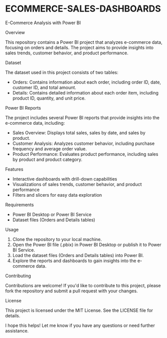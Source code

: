 # ECOMMERCE-SALES-DASHBOARDS

E-Commerce Analysis with Power BI

Overview

This repository contains a Power BI project that analyzes e-commerce data, focusing on orders and details. The project aims to provide insights into sales trends, customer behavior, and product performance.

Dataset

The dataset used in this project consists of two tables:

- Orders: Contains information about each order, including order ID, date, customer ID, and total amount.
- Details: Contains detailed information about each order item, including product ID, quantity, and unit price.

Power BI Reports

The project includes several Power BI reports that provide insights into the e-commerce data, including:

- Sales Overview: Displays total sales, sales by date, and sales by product.
- Customer Analysis: Analyzes customer behavior, including purchase frequency and average order value.
- Product Performance: Evaluates product performance, including sales by product and product category.

Features

- Interactive dashboards with drill-down capabilities
- Visualizations of sales trends, customer behavior, and product performance
- Filters and slicers for easy data exploration

Requirements

- Power BI Desktop or Power BI Service
- Dataset files (Orders and Details tables)

Usage

1. Clone the repository to your local machine.
2. Open the Power BI file (.pbix) in Power BI Desktop or publish it to Power BI Service.
3. Load the dataset files (Orders and Details tables) into Power BI.
4. Explore the reports and dashboards to gain insights into the e-commerce data.

Contributing

Contributions are welcome! If you'd like to contribute to this project, please fork the repository and submit a pull request with your changes.

License

This project is licensed under the MIT License. See the LICENSE file for details.

I hope this helps! Let me know if you have any questions or need further assistance.
